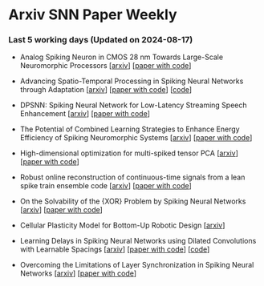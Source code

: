 # Arxiv SNN Paper Weekly


 ### **Last 5 working days (Updated on 2024-08-17)** 


- Analog Spiking Neuron in CMOS 28 nm Towards Large-Scale Neuromorphic Processors [[arxiv](https://arxiv.org/abs/2408.07734)] [[paper with code](https://paperswithcode.com/paper/analog-spiking-neuron-in-cmos-28-nm-towards)]

- Advancing Spatio-Temporal Processing in Spiking Neural Networks through Adaptation [[arxiv](https://arxiv.org/abs/2408.07517)] [[paper with code](https://paperswithcode.com/paper/advancing-spatio-temporal-processing-in)] [[code](https://github.com/IGITUGraz/SE-adlif)]

- DPSNN: Spiking Neural Network for Low-Latency Streaming Speech Enhancement [[arxiv](https://arxiv.org/abs/2408.07388)] [[paper with code](https://paperswithcode.com/paper/dpsnn-spiking-neural-network-for-low-latency)]

- The Potential of Combined Learning Strategies to Enhance Energy Efficiency of Spiking Neuromorphic Systems [[arxiv](https://arxiv.org/abs/2408.07150)] [[paper with code](https://paperswithcode.com/paper/the-potential-of-combined-learning-strategies)]

- High-dimensional optimization for multi-spiked tensor PCA [[arxiv](https://arxiv.org/abs/2408.06401)] [[paper with code](https://paperswithcode.com/paper/high-dimensional-optimization-for-multi)]

- Robust online reconstruction of continuous-time signals from a lean spike train ensemble code [[arxiv](https://arxiv.org/abs/2408.05950)] [[paper with code](https://paperswithcode.com/paper/robust-online-reconstruction-of-continuous)]

- On the Solvability of the {XOR} Problem by Spiking Neural Networks [[arxiv](https://arxiv.org/abs/2408.05845)] [[paper with code](https://paperswithcode.com/paper/on-the-solvability-of-the-xor-problem-by)]

- Cellular Plasticity Model for Bottom-Up Robotic Design [[arxiv](https://arxiv.org/abs/2408.05604)]

- Learning Delays in Spiking Neural Networks using Dilated Convolutions with Learnable Spacings [[arxiv](https://arxiv.org/abs/2306.17670)] [[paper with code](https://paperswithcode.com/paper/learning-delays-in-spiking-neural-networks)] [[code](https://github.com/thvnvtos/snn-delays)]

- Overcoming the Limitations of Layer Synchronization in Spiking Neural Networks [[arxiv](https://arxiv.org/abs/2408.05098)] [[paper with code](https://paperswithcode.com/paper/overcoming-the-limitations-of-layer)]

